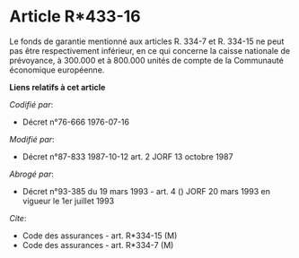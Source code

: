 # Article R*433-16

Le fonds de garantie mentionné aux articles R. 334-7 et R. 334-15 ne peut pas être respectivement inférieur, en ce qui
concerne la caisse nationale de prévoyance, à 300.000 et à 800.000 unités de compte de la Communauté économique européenne.

**Liens relatifs à cet article**

_Codifié par_:

  - Décret n°76-666 1976-07-16

_Modifié par_:

  - Décret n°87-833 1987-10-12 art. 2 JORF 13 octobre 1987

_Abrogé par_:

  - Décret n°93-385 du 19 mars 1993 - art. 4 () JORF 20 mars 1993 en vigueur le 1er juillet 1993

_Cite_:

  - Code des assurances - art. R*334-15 (M)
  - Code des assurances - art. R*334-7 (M)
